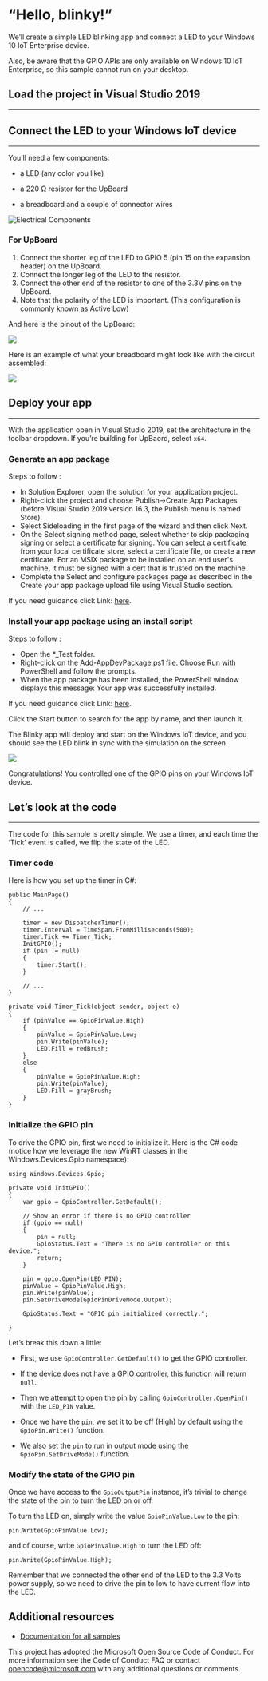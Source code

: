 # “Hello, blinky!”

We’ll create a simple LED blinking app and connect a LED to your Windows 10 IoT Enterprise device.

Also, be aware that the GPIO APIs are only available on Windows 10 IoT Enterprise, so this sample cannot run on your desktop.

## Load the project in Visual Studio 2019

* * *

## Connect the LED to your Windows IoT device

* * *

You’ll need a few components:

*   a LED (any color you like)

*   a 220 Ω resistor for the UpBoard

*   a breadboard and a couple of connector wires

![Electrical Components](../../Resources/components.png)

### For UpBoard

1.  Connect the shorter leg of the LED to GPIO 5 (pin 15 on the expansion header) on the UpBoard.
2.  Connect the longer leg of the LED to the resistor.
3.  Connect the other end of the resistor to one of the 3.3V pins on the UpBoard.
4.  Note that the polarity of the LED is important. (This configuration is commonly known as Active Low)

And here is the pinout of the UpBoard:

![](../../Resources/UpBoard_Pinout.png)

Here is an example of what your breadboard might look like with the circuit assembled:

![](../../Resources/breadboard_assembled_UpBoard_kit.png)

## Deploy your app

* * *

With the application open in Visual Studio 2019, set the architecture in the toolbar dropdown. If you’re building for UpBaord, select `x64`.

### Generate an app package

Steps to follow :

 * In Solution Explorer, open the solution for your application project.
 * Right-click the project and choose Publish->Create App Packages (before Visual Studio 2019 version 16.3, the Publish menu is named Store).
 * Select Sideloading in the first page of the wizard and then click Next.
 * On the Select signing method page, select whether to skip packaging signing or select a certificate for signing. You can select a certificate from your local certificate store, select a certificate file, or create a new certificate. For an MSIX package to be installed on an end user's machine, it must be signed with a cert that is trusted on the machine.
 * Complete the Select and configure packages page as described in the Create your app package upload file using Visual Studio section.

 If you need guidance click Link: [here](https://docs.microsoft.com/en-us/windows/msix/package/packaging-uwp-apps#generate-an-app-package).  
  
### Install your app package using an install script

Steps to follow :
 * Open the *_Test folder.
 * Right-click on the Add-AppDevPackage.ps1 file. Choose Run with PowerShell and follow the prompts.
 * When the app package has been installed, the PowerShell window displays this message: Your app was successfully installed.

 If you need guidance click Link: [here](https://docs.microsoft.com/en-us/windows/msix/package/packaging-uwp-apps#install-your-app-package-using-an-install-script).  
  
 Click the Start button to search for the app by name, and then launch it.

The Blinky app will deploy and start on the Windows IoT device, and you should see the LED blink in sync with the simulation on the screen.

![](../../Resources/blinky-screenshot.png)

Congratulations! You controlled one of the GPIO pins on your Windows IoT device.

## Let’s look at the code

* * *

The code for this sample is pretty simple. We use a timer, and each time the ‘Tick’ event is called, we flip the state of the LED.

### Timer code

Here is how you set up the timer in C#:


	public MainPage()
	{
		// ...

		timer = new DispatcherTimer();
		timer.Interval = TimeSpan.FromMilliseconds(500);
		timer.Tick += Timer_Tick;
		InitGPIO();
		if (pin != null)
		{
			timer.Start();
		}

		// ...
	}

	private void Timer_Tick(object sender, object e)
	{
		if (pinValue == GpioPinValue.High)
		{
			pinValue = GpioPinValue.Low;
			pin.Write(pinValue);
			LED.Fill = redBrush;
		}
		else
		{
			pinValue = GpioPinValue.High;
			pin.Write(pinValue);
			LED.Fill = grayBrush;
		}
	}

### Initialize the GPIO pin

To drive the GPIO pin, first we need to initialize it. Here is the C# code (notice how we leverage the new WinRT classes in the Windows.Devices.Gpio namespace):


	using Windows.Devices.Gpio;

	private void InitGPIO()
	{
		var gpio = GpioController.GetDefault();

		// Show an error if there is no GPIO controller
		if (gpio == null)
		{
			pin = null;
			GpioStatus.Text = "There is no GPIO controller on this device.";
			return;
		}

		pin = gpio.OpenPin(LED_PIN);
		pinValue = GpioPinValue.High;
		pin.Write(pinValue);
		pin.SetDriveMode(GpioPinDriveMode.Output);

		GpioStatus.Text = "GPIO pin initialized correctly.";

	}

Let’s break this down a little:

*   First, we use `GpioController.GetDefault()` to get the GPIO controller.

*   If the device does not have a GPIO controller, this function will return `null`.

*   Then we attempt to open the pin by calling `GpioController.OpenPin()` with the `LED_PIN` value.

*   Once we have the `pin`, we set it to be off (High) by default using the `GpioPin.Write()` function.

*   We also set the `pin` to run in output mode using the `GpioPin.SetDriveMode()` function.

### Modify the state of the GPIO pin

Once we have access to the `GpioOutputPin` instance, it’s trivial to change the state of the pin to turn the LED on or off.

To turn the LED on, simply write the value `GpioPinValue.Low` to the pin:

	pin.Write(GpioPinValue.Low);

and of course, write `GpioPinValue.High` to turn the LED off:

	pin.Write(GpioPinValue.High);


Remember that we connected the other end of the LED to the 3.3 Volts power supply, so we need to drive the pin to low to have current flow into the LED.

## Additional resources

* [Documentation for all samples](https://developer.microsoft.com/en-us/windows/iot/samples)

This project has adopted the Microsoft Open Source Code of Conduct. For more information see the Code of Conduct FAQ or contact <opencode@microsoft.com> with any additional questions or comments.
